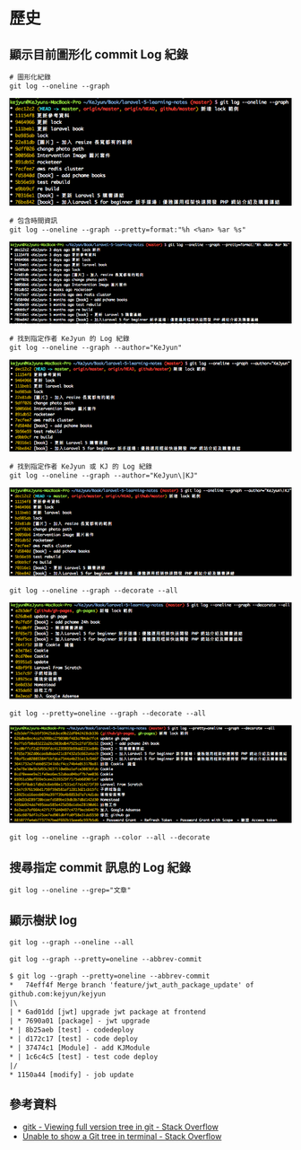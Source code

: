 # 歷史

## 顯示目前圖形化 commit Log 紀錄

```shell
# 圖形化紀錄
git log --oneline --graph
```

![git log --oneline --graph](./images/git-log-oneline-graph.png)

```shell
# 包含時間資訊
git log --oneline --graph --pretty=format:"%h <%an> %ar %s"
```

![git log --oneline --graph](./images/git-log-oneline-graph-pretty-format.png)

```shell
# 找到指定作者 KeJyun 的 Log 紀錄
git log --oneline --graph --author="KeJyun"
```

![git log --oneline --graph](./images/git-log-oneline-graph-author.png)

```shell
# 找到指定作者 KeJyun 或 KJ 的 Log 紀錄
git log --oneline --graph --author="KeJyun\|KJ"
```

![git log --oneline --graph](./images/git-log-oneline-graph-multi-author.png)

```shell
git log --oneline --graph --decorate --all
```

![git log --oneline --graph](./images/git-log-oneline-graph-decorate-all.png)


```shell
git log --pretty=oneline --graph --decorate --all
```

![git log --oneline --graph](./images/git-log-oneline-graph-decorate-all-pretty.png)

```shell
git log --oneline --graph --color --all --decorate
```


## 搜尋指定 commit 訊息的 Log 紀錄

```shell
git log --oneline --grep="文章"
```

## 顯示樹狀 log

```shell
git log --graph --oneline --all
```

```shell
git log --graph --pretty=oneline --abbrev-commit
```

```
$ git log --graph --pretty=oneline --abbrev-commit
*   74eff4f Merge branch 'feature/jwt_auth_package_update' of github.com:kejyun/kejyun
|\
| * 6ad01dd [jwt] upgrade jwt package at frontend
| * 7690a01 [package] - jwt upgrade
* | 8b25aeb [test] - codedeploy
* | d172c17 [test] - code deploy
* | 37474c1 [Module] - add KJModule
* | 1c6c4c5 [test] - test code deploy
|/
* 1150a44 [modify] - job update
```

## 參考資料
* [gitk - Viewing full version tree in git - Stack Overflow](https://stackoverflow.com/questions/5361019/viewing-full-version-tree-in-git)
* [Unable to show a Git tree in terminal - Stack Overflow](https://stackoverflow.com/questions/1064361/unable-to-show-a-git-tree-in-terminal)
